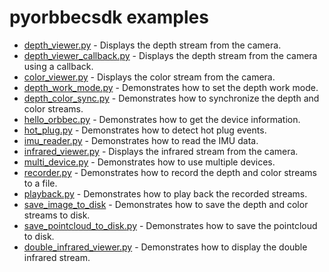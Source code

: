 # pyorbbecsdk examples

* [depth_viewer.py](depth_viewer.py) - Displays the depth stream from the camera.
* [depth_viewer_callback.py](depth_viewer_callback.py) - Displays the depth stream from the camera using a callback.
* [color_viewer.py](color_viewer.py) - Displays the color stream from the camera.
* [depth_work_mode.py](depth_work_mode.py) - Demonstrates how to set the depth work mode.
* [depth_color_sync.py](depth_color_sync_align_viewer.py) - Demonstrates how to synchronize the depth and color streams.
* [hello_orbbec.py](hello_orbbec.py) - Demonstrates how to get the device information.
* [hot_plug.py](hot_plug.py) - Demonstrates how to detect hot plug events.
* [imu_reader.py](imu_reader.py) - Demonstrates how to read the IMU data.
* [infrared_viewer.py](infrared_viewer.py) - Displays the infrared stream from the camera.
* [multi_device.py](multi_device.py) - Demonstrates how to use multiple devices.
* [recorder.py](recorder.py) - Demonstrates how to record the depth and color streams to a file.
* [playback.py](playback.py) - Demonstrates how to play back the recorded streams.
* [save_image_to_disk](save_image_to_disk.py) - Demonstrates how to save the depth and color streams to disk.
* [save_pointcloud_to_disk.py](save_pointcloud_to_disk.py) - Demonstrates how to save the pointcloud to disk.
* [double_infrared_viewer.py](double_infrared_viewer.py) - Demonstrates how to display the double infrared stream.
